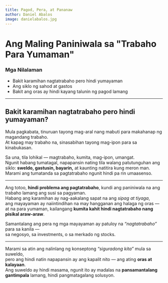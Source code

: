 ```yaml
---
title: Pagod, Pera, at Pananaw
author: Daniel Abalos
image: danielabalos.jpg
---
```


# Ang Maling Paniniwala sa "Trabaho Para Yumaman"

### Mga Nilalaman
- Bakit karamihan nagtatrabaho pero hindi yumayaman  
- Ang siklo ng sahod at gastos  
- Bakit ang oras ay hindi kayang talunin ng pagod lamang  

---

## Bakit karamihan nagtatrabaho pero hindi yumayaman?

Mula pagkabata, tinuruan tayong mag-aral nang mabuti para makahanap ng magandang trabaho.  
At kapag may trabaho na, sinasabihan tayong mag-ipon para sa kinabukasan.  

Sa una, tila lohikal — magtrabaho, kumita, mag-ipon, umangat.  
Ngunit habang tumatagal, napapansin nating tila walang patutunguhan ang siklo: **sweldo, gastusin, bayarin,** at kaunting natitira kung meron man.  
Marami ang tumatanda sa pagtatrabaho ngunit hindi pa rin umaasenso.

---

Ang totoo, **hindi problema ang pagtatrabaho**, kundi ang paniniwala na ang trabaho lamang ang susi sa pagyaman.  
Habang ang karamihan ay nag-aakalang sapat na ang *sipag at tiyaga*,  
ang mayayaman ay naiintindihan na may hangganan ang halaga ng oras —  
at na para yumaman, kailangang **kumita kahit hindi nagtatrabaho nang pisikal araw-araw**.  

Samantalang ang pera ng mga mayayaman ay patuloy na *“nagtatrabaho”* para sa kanila —  
sa negosyo, sa investments, o sa merkado ng stocks.

---

Marami sa atin ang nalinlang ng konseptong *“siguradong kita”* mula sa suweldo,  
pero ang hindi natin napapansin ay ang kapalit nito — ang ating **oras at kalayaan**.  
Ang suweldo ay hindi masama, ngunit ito ay madalas na **pansamantalang gantimpala** lamang, hindi pangmatagalang solusyon.
